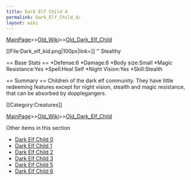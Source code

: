 ```yaml
---
title: Dark Elf Child 4
permalink: Dark_Elf_Child_4/
layout: wiki
---
```


[MainPage](/keeperrl_wiki/ "wikilink")>>[Old_Wiki](/keeperrl_wiki/Old_Wiki "wikilink")>>[Old_Dark_Elf_Child](/keeperrl_wiki/Old_Dark_Elf_Child "wikilink")

[[File:Dark_elf_kid.png|100px|link=]] '' Stealthy

== Base Stats ==
*Defense:6
*Damage:6
*Body size:Small
*Magic Resistance:Yes
*Spell:Heal Self
*Night Vision:Yes
*Skill:Stealth

== Summary ==
Children of the dark elf community. They have little redeeming features except for night vision, stealth and magic resistance, that can be absorbed by dopplegangers.

[[Category:Creatures]]

[MainPage](/keeperrl_wiki/ "wikilink")>>[Old_Wiki](/keeperrl_wiki/Old_Wiki "wikilink")>>[Old_Dark_Elf_Child](/keeperrl_wiki/Old_Dark_Elf_Child "wikilink")

Other items in this section
-    [Dark Elf Child 0](/keeperrl_wiki/Dark_Elf_Child_0 "wikilink")
-    [Dark Elf Child 1](/keeperrl_wiki/Dark_Elf_Child_1 "wikilink")
-    [Dark Elf Child 2](/keeperrl_wiki/Dark_Elf_Child_2 "wikilink")
-    [Dark Elf Child 3](/keeperrl_wiki/Dark_Elf_Child_3 "wikilink")
-    [Dark Elf Child 5](/keeperrl_wiki/Dark_Elf_Child_5 "wikilink")
-    [Dark Elf Child 6](/keeperrl_wiki/Dark_Elf_Child_6 "wikilink")
